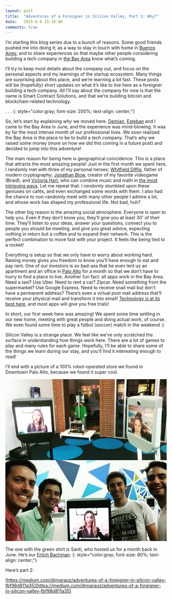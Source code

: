 ```yaml
---
layout: post
title:  "Adventures of a Foreigner in Silicon Valley, Part 1: Why?"
date:   2015-9-6 15:10:00
comments: true
---
```


I’m starting this blog series due to a bunch of reasons. Some good friends pushed me into doing it; as a way to stay in touch with home in [Buenos Aires](https://en.wikipedia.org/wiki/Buenos_Aires); and to share experiences so that maybe other people considering building a tech company in [the Bay Area](https://en.wikipedia.org/wiki/San_Francisco_Bay_Area) know what’s coming.

I’ll try to keep most details about the company out, and focus on the personal aspects and my learnings of the startup ecosystem. Many things are surprising about this place, and we’re learning a lot fast. These posts will be (hopefully) short updates on what it’s like to live here as a foreigner building a tech company. All I’ll say about the company for now is that the name is Smart Contract Solutions, and that we’re building bitcoin and blockchain-related technology.

. . .
{: style="color:gray; font-size: 200%; text-align: center;"}

So, let’s start by explaining *why* we moved here. [Demian](https://twitter.com/demibrener), [Esteban](https://twitter.com/eordano) and I came to the Bay Area in June, and the experience was mind-blowing. It was by far the most intense month of our professional lives. We soon realized the Bay Area is the place to be to build a tech company. That’s why we raised some money (more on how we did this coming in a future post) and decided to jump into this adventure!

The main reason for being here is geographical coincidence. This is a place that attracts the most amazing people! Just in the first month we spent here, I randomly met with three of my personal heroes: [Whitfield Diffie](https://en.wikipedia.org/wiki/Whitfield_Diffie), father of modern cryptography; [Jonathan Blow](https://en.wikipedia.org/wiki/Jonathan_Blow), creator of my favorite videogame (Braid); and [Victoria Hart](https://en.wikipedia.org/wiki/Vi_Hart), who can combine music and math in [the most intriguing ways](https://www.youtube.com/watch?v=4niz8TfY794). Let me repeat that: I *randomly* stumbled upon these geniuses on cafés, and even exchanged some words with them. I also had the chance to non-randomly meet with many other people I admire a lot, and whose work has shaped my professional life. Not bad, huh?

The other big reason is the amazing social atmosphere. Everyone is open to help you. Even if they don’t know you, they’ll give you at least 30' of their time. They’ll listen to your ideas, answer your questions, connect you to people you should be meeting, and give you great advice, expecting nothing in return but a coffee and to expand their network. This is the perfect combination to move fast with your project. It feels like being tied to a rocket!

Everything is setup so that we only have to worry about working hard. Raising money gives you freedom to know you’ll have enough to eat and pay rent. One of our investors is so bad-ass that he even lent us an apartment and an office in [Palo Alto](https://www.google.com/maps/place/Palo+Alto,+CA/@37.42565,-122.13535,13z/data=!3m1!4b1!4m2!3m1!1s0x808fb07b9dba1c39:0xe1ff55235f576cf) for a month so that we don’t have to hurry to find a place to live. Another fun fact: all apps work in the Bay Area. Need a taxi? Use Uber. Need to rent a car? Zipcar. Need something from the supermarket? Use Google Express. Need to receive snail mail but don’t have a permanent address? There’s even a virtual post mail address that’ll receive your physical mail and transform it into email! [Technology is at its best here](https://medium.com/uber-for-x/living-the-on-demand-life-53d4ca22e43a), and most apps will give you free trials!

In short, our first week here was amazing! We spent some time settling in our new home, meeting with great people and doing actual work, of course. We even found some time to play a fútbol (soccer) match in the weekend :)

Silicon Valley is a strange place. We feel like we’ve only scratched the surface in understanding how things work here. There are a lot of games to play and many rules for each game. Hopefully, I’ll be able to share some of the things we learn during our stay, and you’ll find it interesting enough to read!

I’ll end with a picture of a 100% robot-operated store we found in Downtown Palo Alto, because we found it super cool.

<img src="/img/silicon1/1.jpeg">


The one with the green shirt is Santi, who hosted us for a month back in June. He’s our [Erlich Bachman](https://www.youtube.com/watch?v=N6Zz-Nkkaxc).
{: style="color:gray; font-size: 80%; text-align: center;"}

Here’s part 2:
 
[https://medium.com/@maraoz/adventures-of-a-foreigner-in-silicon-valley-fbf98d811a35](https://medium.com/@maraoz/adventures-of-a-foreigner-in-silicon-valley-fbf98d811a35)